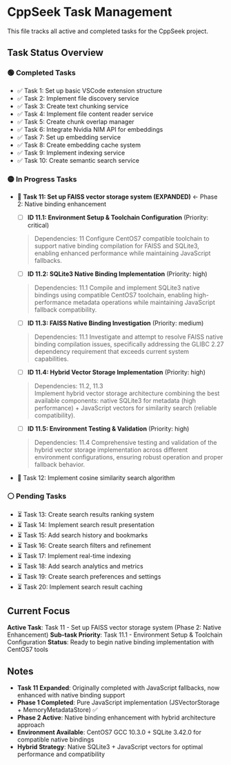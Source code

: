 # CppSeek Task Management

This file tracks all active and completed tasks for the CppSeek project.

## Task Status Overview

### 🟢 Completed Tasks
- ✅ Task 1: Set up basic VSCode extension structure
- ✅ Task 2: Implement file discovery service 
- ✅ Task 3: Create text chunking service
- ✅ Task 4: Implement file content reader service
- ✅ Task 5: Create chunk overlap manager
- ✅ Task 6: Integrate Nvidia NIM API for embeddings
- ✅ Task 7: Set up embedding service
- ✅ Task 8: Create embedding cache system
- ✅ Task 9: Implement indexing service
- ✅ Task 10: Create semantic search service

### 🟡 In Progress Tasks
- 🔄 **Task 11: Set up FAISS vector storage system (EXPANDED)** ← Phase 2: Native binding enhancement
  - [ ] **ID 11.1: Environment Setup & Toolchain Configuration** (Priority: critical)
  > Dependencies: 11
  > Configure CentOS7 compatible toolchain to support native binding compilation for FAISS and SQLite3, enabling enhanced performance while maintaining JavaScript fallbacks.
  
  - [ ] **ID 11.2: SQLite3 Native Binding Implementation** (Priority: high)
  > Dependencies: 11.1
  > Compile and implement SQLite3 native bindings using compatible CentOS7 toolchain, enabling high-performance metadata operations while maintaining JavaScript fallback compatibility.
  
  - [ ] **ID 11.3: FAISS Native Binding Investigation** (Priority: medium)  
  > Dependencies: 11.1
  > Investigate and attempt to resolve FAISS native binding compilation issues, specifically addressing the GLIBC 2.27 dependency requirement that exceeds current system capabilities.
  
  - [ ] **ID 11.4: Hybrid Vector Storage Implementation** (Priority: high)
  > Dependencies: 11.2, 11.3  
  > Implement hybrid vector storage architecture combining the best available components: native SQLite3 for metadata (high performance) + JavaScript vectors for similarity search (reliable compatibility).
  
  - [ ] **ID 11.5: Environment Testing & Validation** (Priority: high)
  > Dependencies: 11.4
  > Comprehensive testing and validation of the hybrid vector storage implementation across different environment configurations, ensuring robust operation and proper fallback behavior.

- 🔄 Task 12: Implement cosine similarity search algorithm

### ⚪ Pending Tasks
- ⏳ Task 13: Create search results ranking system
- ⏳ Task 14: Implement search result presentation
- ⏳ Task 15: Add search history and bookmarks
- ⏳ Task 16: Create search filters and refinement
- ⏳ Task 17: Implement real-time indexing
- ⏳ Task 18: Add search analytics and metrics
- ⏳ Task 19: Create search preferences and settings
- ⏳ Task 20: Implement search result caching

## Current Focus
**Active Task**: Task 11 - Set up FAISS vector storage system (Phase 2: Native Enhancement)
**Sub-task Priority**: Task 11.1 - Environment Setup & Toolchain Configuration
**Status**: Ready to begin native binding implementation with CentOS7 tools

## Notes
- **Task 11 Expanded**: Originally completed with JavaScript fallbacks, now enhanced with native binding support
- **Phase 1 Completed**: Pure JavaScript implementation (JSVectorStorage + MemoryMetadataStore) ✅
- **Phase 2 Active**: Native binding enhancement with hybrid architecture approach
- **Environment Available**: CentOS7 GCC 10.3.0 + SQLite 3.42.0 for compatible native bindings
- **Hybrid Strategy**: Native SQLite3 + JavaScript vectors for optimal performance and compatibility